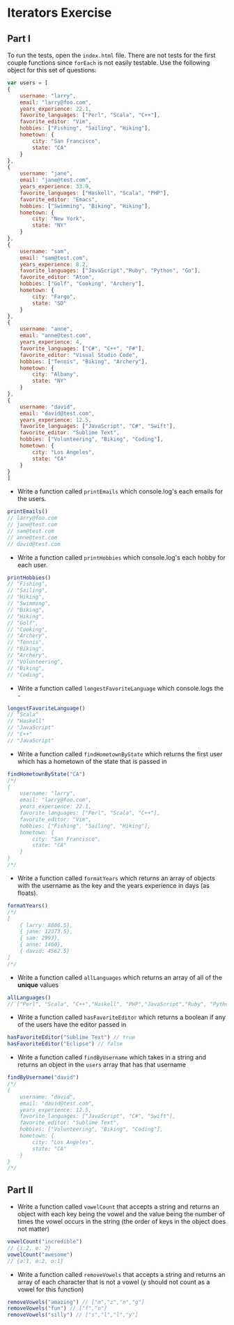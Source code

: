 # Iterators Exercise

## Part I 

To run the tests, open the `index.html` file. There are not tests for the first couple functions since `forEach` is not easily testable. Use the following object for this set of questions:

```javascript
var users = [
{
    username: "larry",
    email: "larry@foo.com",
    years_experience: 22.1,
    favorite_languages: ["Perl", "Scala", "C++"],
    favorite_editor: "Vim",
    hobbies: ["Fishing", "Sailing", "Hiking"],
    hometown: {
        city: "San Francisco",
        state: "CA"
    }
},
{
    username: "jane",
    email: "jane@test.com",
    years_experience: 33.9,
    favorite_languages: ["Haskell", "Scala", "PHP"],
    favorite_editor: "Emacs",
    hobbies: ["Swimming", "Biking", "Hiking"],
    hometown: {
        city: "New York",
        state: "NY"
    }
},
{
    username: "sam",
    email: "sam@test.com",
    years_experience: 8.2,
    favorite_languages: ["JavaScript","Ruby", "Python", "Go"],
    favorite_editor: "Atom",
    hobbies: ["Golf", "Cooking", "Archery"],
    hometown: {
        city: "Fargo",
        state: "SD"
    }
},
{
    username: "anne",
    email: "anne@test.com",
    years_experience: 4,
    favorite_languages: ["C#", "C++", "F#"],
    favorite_editor: "Visual Studio Code",
    hobbies: ["Tennis", "Biking", "Archery"],
    hometown: {
        city: "Albany",
        state: "NY"
    }
},
{
    username: "david",
    email: "david@test.com",
    years_experience: 12.5,
    favorite_languages: ["JavaScript", "C#", "Swift"],
    favorite_editor: "Sublime Text",
    hobbies: ["Volunteering", "Biking", "Coding"],
    hometown: {
        city: "Los Angeles",
        state: "CA"
    }
}
]
```

- Write a function called `printEmails` which console.log's each emails for the users.

```javascript
printEmails()
// larry@foo.com
// jane@test.com
// sam@test.com
// anne@test.com
// david@test.com
```

- Write a function called `printHobbies` which console.log's each hobby for each user.

```javascript
printHobbies()
// "Fishing", 
// "Sailing", 
// "Hiking",
// "Swimming", 
// "Biking", 
// "Hiking",
// "Golf", 
// "Cooking", 
// "Archery",
// "Tennis", 
// "Biking", 
// "Archery",
// "Volunteering", 
// "Biking", 
// "Coding",
```

- Write a function called `longestFavoriteLanguage` which console.logs the - 

```javascript
longestFavoriteLanguage()
// "Scala"
// "Haskell"
// "JavaScript"
// "C++"
// "JavaScript"
```

- Write a function called `findHometownByState` which returns the first user which has a hometown of the state that is passed in

```javascript
findHometownByState("CA")
/*/
{
    username: "larry",
    email: "larry@foo.com",
    years_experience: 22.1,
    favorite_languages: ["Perl", "Scala", "C++"],
    favorite_editor: "Vim",
    hobbies: ["Fishing", "Sailing", "Hiking"],
    hometown: {
        city: "San Francisco",
        state: "CA"
    }
}
/*/
```

- Write a function called `formatYears` which returns an array of objects with the username as the key and the years experience in days (as floats).

```javascript
formatYears() 
/*/
[
    { larry: 8806.5},
    { jane: 12373.5},
    { sam: 2993},
    { anne: 1460},
    { david: 4562.5}
]
/*/
```

- Write a function called `allLanguages` which returns an array of all of the **unique** values 

```javascript
allLanguages()
// ["Perl", "Scala", "C++","Haskell", "PHP","JavaScript","Ruby", "Python", "Go","C#", "F#", "Swift"]
```

- Write a function called `hasFavoriteEditor` which returns a boolean if any of the users have the editor passed in

```javascript
hasFavoriteEditor("Sublime Text") // true
hasFavoriteEditor("Eclipse") // false
```

- Write a function called `findByUsername` which takes in a string and returns an object in the `users` array that has that username

```javascript
findByUsername("david") 
/*/
{
    username: "david",
    email: "david@test.com",
    years_experience: 12.5,
    favorite_languages: ["JavaScript", "C#", "Swift"],
    favorite_editor: "Sublime Text",
    hobbies: ["Volunteering", "Biking", "Coding"],
    hometown: {
        city: "Los Angeles",
        state: "CA"
    }
}
/*/
```

## Part II

- Write a function called `vowelCount` that accepts a string and returns an object with each key being the vowel and the value being the number of times the vowel occurs in the string (the order of keys in the object does not matter)

```javascript
vowelCount("incredible")
// {i:2, e: 2}
vowelCount("awesome")
// {a:1, e:2, o:1}
```

- Write a function called `removeVowels` that accepts a string and returns an array of each character that is not a vowel (y should not count as a vowel for this function)

```javascript
removeVowels("amazing") // ["m","z","n","g"]
removeVowels("fun") // ["f","n"]
removeVowels("silly") // ["s","l","l","y"]
```


